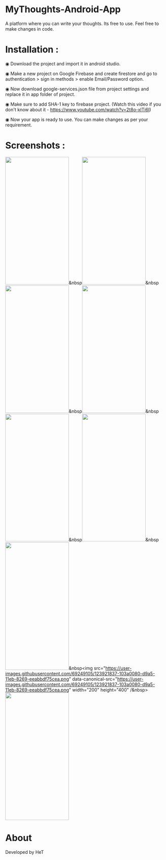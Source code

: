 # MyThoughts-Android-App
 A platform where you can write your thoughts. Its free to use. Feel free to make changes in code.

# Installation :
◉ Download the project and import it in android studio.

◉ Make a new project on Google Firebase and create firestore and go to authentication > sign in methods > enable Email/Password option.

◉ Now download google-services.json file from project settings and replace it in app folder of project.

◉ Make sure to add SHA-1 key to firebase project. (Watch this video if you don't know about it - https://www.youtube.com/watch?v=2t8o-xITi6I)

◉ Now your app is ready to use. You can make changes as per your requirement.

# Screenshots :
<img src="https://user-images.githubusercontent.com/69249105/123921721-f26c9b80-d9a4-11eb-91d5-67b9f8c58f78.png" data-canonical-src="https://user-images.githubusercontent.com/69249105/123921721-f26c9b80-d9a4-11eb-91d5-67b9f8c58f78.png" width="200" height="400" />&nbsp<img src="https://user-images.githubusercontent.com/69249105/123921773-fef0f400-d9a4-11eb-9960-5420b7a6e8b9.png" data-canonical-src="https://user-images.githubusercontent.com/69249105/123921773-fef0f400-d9a4-11eb-9960-5420b7a6e8b9.png" width="200" height="400" />&nbsp<img src="https://user-images.githubusercontent.com/69249105/123921791-031d1180-d9a5-11eb-99c8-aec8965c66cd.png" data-canonical-src="https://user-images.githubusercontent.com/69249105/123921791-031d1180-d9a5-11eb-99c8-aec8965c66cd.png" width="200" height="400" />&nbsp<img src="https://user-images.githubusercontent.com/69249105/123921797-057f6b80-d9a5-11eb-97f4-441df9dc4114.png" data-canonical-src="https://user-images.githubusercontent.com/69249105/123921797-057f6b80-d9a5-11eb-97f4-441df9dc4114.png" width="200" height="400" />&nbsp<img src="https://user-images.githubusercontent.com/69249105/123921810-087a5c00-d9a5-11eb-855c-d4d9889ff64b.png" data-canonical-src="https://user-images.githubusercontent.com/69249105/123921810-087a5c00-d9a5-11eb-855c-d4d9889ff64b.png" width="200" height="400" />&nbsp<img src="https://user-images.githubusercontent.com/69249105/123921821-0adcb600-d9a5-11eb-85c6-537c8bb31325.png" data-canonical-src="https://user-images.githubusercontent.com/69249105/123921821-0adcb600-d9a5-11eb-85c6-537c8bb31325.png" width="200" height="400" />&nbsp<img src="https://user-images.githubusercontent.com/69249105/123921830-0dd7a680-d9a5-11eb-8e2f-573a78dd207b.png" data-canonical-src="https://user-images.githubusercontent.com/69249105/123921830-0dd7a680-d9a5-11eb-8e2f-573a78dd207b.png" width="200" height="400" />&nbsp<img src="https://user-images.githubusercontent.com/69249105/123921837-103a0080-d9a5-11eb-8269-eeabbdf75cea.png" data-canonical-src="https://user-images.githubusercontent.com/69249105/123921837-103a0080-d9a5-11eb-8269-eeabbdf75cea.png" width="200" height="400" /&nbsp><img src="https://user-images.githubusercontent.com/69249105/123921853-14661e00-d9a5-11eb-9768-fae965402c9b.png" data-canonical-src="https://user-images.githubusercontent.com/69249105/123921853-14661e00-d9a5-11eb-9768-fae965402c9b.png" width="200" height="400" />

# About 
Developed by HeT

